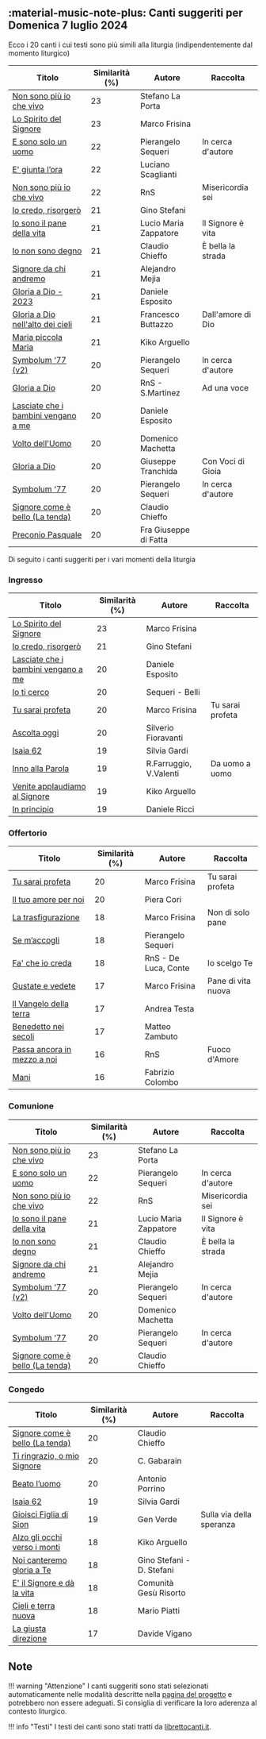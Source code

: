 ## :material-music-note-plus: Canti suggeriti per Domenica 7 luglio 2024

Ecco i 20 canti i cui testi sono più simili alla liturgia (indipendentemente dal momento liturgico)

| Titolo | Similarità (%) | Autore | Raccolta |
| --- | --- | --- | --- |
| [Non sono più io che vivo](https://www.librettocanti.it/mod_canti_gestione#!canto/vedi/1674) | 23 | Stefano La Porta |  |
| [Lo Spirito del Signore](https://www.librettocanti.it/mod_canti_gestione#!canto/vedi/282) | 23 | Marco Frisina |  |
| [E sono solo un uomo](https://www.librettocanti.it/mod_canti_gestione#!canto/vedi/179) | 22 | Pierangelo Sequeri  | In cerca d'autore |
| [E' giunta l’ora](https://www.librettocanti.it/mod_canti_gestione#!canto/vedi/170) | 22 | Luciano Scaglianti |  |
| [Non sono più io che vivo](https://www.librettocanti.it/mod_canti_gestione#!canto/vedi/2270) | 22 | RnS | Misericordia sei |
| [Io credo, risorgerò](https://www.librettocanti.it/mod_canti_gestione#!canto/vedi/249) | 21 | Gino Stefani |  |
| [Io sono il pane della vita](https://www.librettocanti.it/mod_canti_gestione#!canto/vedi/2354) | 21 | Lucio Maria Zappatore | Il Signore è vita |
| [Io non sono degno](https://www.librettocanti.it/mod_canti_gestione#!canto/vedi/253) | 21 | Claudio Chieffo | È bella la strada |
| [Signore da chi andremo](https://www.librettocanti.it/mod_canti_gestione#!canto/vedi/1709) | 21 | Alejandro Mejia |  |
| [Gloria a Dio - 2023](https://www.librettocanti.it/mod_canti_gestione#!canto/vedi/2799) | 21 | Daniele Esposito |  |
| [Gloria a Dio nell'alto dei cieli](https://www.librettocanti.it/mod_canti_gestione#!canto/vedi/2176) | 21 | Francesco Buttazzo | Dall'amore di Dio |
| [Maria piccola Maria](https://www.librettocanti.it/mod_canti_gestione#!canto/vedi/2547) | 21 | Kiko Arguello |  |
| [Symbolum ‘77 (v2)](https://www.librettocanti.it/mod_canti_gestione#!canto/vedi/446) | 20 | Pierangelo Sequeri | In cerca d'autore |
| [Gloria a Dio ](https://www.librettocanti.it/mod_canti_gestione#!canto/vedi/2628) | 20 | RnS - S.Martinez | Ad una voce |
| [Lasciate che i bambini vengano a me](https://www.librettocanti.it/mod_canti_gestione#!canto/vedi/2600) | 20 | Daniele Esposito |  |
| [Volto dell'Uomo](https://www.librettocanti.it/mod_canti_gestione#!canto/vedi/2367) | 20 | Domenico Machetta |  |
| [Gloria a Dio](https://www.librettocanti.it/mod_canti_gestione#!canto/vedi/2454) | 20 | Giuseppe Tranchida | Con Voci di Gioia |
| [Symbolum ‘77](https://www.librettocanti.it/mod_canti_gestione#!canto/vedi/1675) | 20 | Pierangelo Sequeri | In cerca d'autore |
| [Signore come è bello (La tenda)](https://www.librettocanti.it/mod_canti_gestione#!canto/vedi/428) | 20 | Claudio Chieffo |  |
| [Preconio Pasquale](https://www.librettocanti.it/mod_canti_gestione#!canto/vedi/2087) | 20 | Fra Giuseppe di Fatta |  |

Di seguito i canti suggeriti per i vari momenti della liturgia

### Ingresso

| Titolo | Similarità (%) | Autore | Raccolta |
| --- | --- | --- | --- |
| [Lo Spirito del Signore](https://www.librettocanti.it/mod_canti_gestione#!canto/vedi/282) | 23 | Marco Frisina |  |
| [Io credo, risorgerò](https://www.librettocanti.it/mod_canti_gestione#!canto/vedi/249) | 21 | Gino Stefani |  |
| [Lasciate che i bambini vengano a me](https://www.librettocanti.it/mod_canti_gestione#!canto/vedi/2600) | 20 | Daniele Esposito |  |
| [Io ti cerco](https://www.librettocanti.it/mod_canti_gestione#!canto/vedi/1759) | 20 | Sequeri - Belli |  |
| [Tu sarai profeta](https://www.librettocanti.it/mod_canti_gestione#!canto/vedi/464) | 20 | Marco Frisina | Tu sarai profeta |
| [Ascolta oggi ](https://www.librettocanti.it/mod_canti_gestione#!canto/vedi/2248) | 20 | Silverio Fioravanti |  |
| [Isaia 62](https://www.librettocanti.it/mod_canti_gestione#!canto/vedi/2155) | 19 | Silvia Gardi |  |
| [Inno alla Parola](https://www.librettocanti.it/mod_canti_gestione#!canto/vedi/2737) | 19 | R.Farruggio, V.Valenti | Da uomo a uomo |
| [Venite applaudiamo al Signore](https://www.librettocanti.it/mod_canti_gestione#!canto/vedi/2253) | 19 | Kiko Arguello |  |
| [In principio](https://www.librettocanti.it/mod_canti_gestione#!canto/vedi/242) | 19 | Daniele Ricci |  |

### Offertorio

| Titolo | Similarità (%) | Autore | Raccolta |
| --- | --- | --- | --- |
| [Tu sarai profeta](https://www.librettocanti.it/mod_canti_gestione#!canto/vedi/464) | 20 | Marco Frisina | Tu sarai profeta |
| [Il tuo amore per noi](https://www.librettocanti.it/mod_canti_gestione#!canto/vedi/2305) | 20 | Piera Cori |  |
| [La trasfigurazione](https://www.librettocanti.it/mod_canti_gestione#!canto/vedi/2269) | 18 | Marco Frisina | Non di solo pane |
| [Se m’accogli](https://www.librettocanti.it/mod_canti_gestione#!canto/vedi/414) | 18 | Pierangelo Sequeri |  |
| [Fa' che io creda](https://www.librettocanti.it/mod_canti_gestione#!canto/vedi/2394) | 18 | RnS - De Luca, Conte | Io scelgo Te |
| [Gustate e vedete](https://www.librettocanti.it/mod_canti_gestione#!canto/vedi/2152) | 17 | Marco Frisina | Pane di vita nuova |
| [Il Vangelo della terra](https://www.librettocanti.it/mod_canti_gestione#!canto/vedi/1926) | 17 | Andrea Testa |  |
| [Benedetto nei secoli](https://www.librettocanti.it/mod_canti_gestione#!canto/vedi/2119) | 17 | Matteo Zambuto |  |
| [Passa ancora in mezzo a noi](https://www.librettocanti.it/mod_canti_gestione#!canto/vedi/2266) | 16 | RnS | Fuoco d'Amore |
| [Mani](https://www.librettocanti.it/mod_canti_gestione#!canto/vedi/298) | 16 | Fabrizio Colombo |  |

### Comunione

| Titolo | Similarità (%) | Autore | Raccolta |
| --- | --- | --- | --- |
| [Non sono più io che vivo](https://www.librettocanti.it/mod_canti_gestione#!canto/vedi/1674) | 23 | Stefano La Porta |  |
| [E sono solo un uomo](https://www.librettocanti.it/mod_canti_gestione#!canto/vedi/179) | 22 | Pierangelo Sequeri  | In cerca d'autore |
| [Non sono più io che vivo](https://www.librettocanti.it/mod_canti_gestione#!canto/vedi/2270) | 22 | RnS | Misericordia sei |
| [Io sono il pane della vita](https://www.librettocanti.it/mod_canti_gestione#!canto/vedi/2354) | 21 | Lucio Maria Zappatore | Il Signore è vita |
| [Io non sono degno](https://www.librettocanti.it/mod_canti_gestione#!canto/vedi/253) | 21 | Claudio Chieffo | È bella la strada |
| [Signore da chi andremo](https://www.librettocanti.it/mod_canti_gestione#!canto/vedi/1709) | 21 | Alejandro Mejia |  |
| [Symbolum ‘77 (v2)](https://www.librettocanti.it/mod_canti_gestione#!canto/vedi/446) | 20 | Pierangelo Sequeri | In cerca d'autore |
| [Volto dell'Uomo](https://www.librettocanti.it/mod_canti_gestione#!canto/vedi/2367) | 20 | Domenico Machetta |  |
| [Symbolum ‘77](https://www.librettocanti.it/mod_canti_gestione#!canto/vedi/1675) | 20 | Pierangelo Sequeri | In cerca d'autore |
| [Signore come è bello (La tenda)](https://www.librettocanti.it/mod_canti_gestione#!canto/vedi/428) | 20 | Claudio Chieffo |  |

### Congedo

| Titolo | Similarità (%) | Autore | Raccolta |
| --- | --- | --- | --- |
| [Signore come è bello (La tenda)](https://www.librettocanti.it/mod_canti_gestione#!canto/vedi/428) | 20 | Claudio Chieffo |  |
| [Ti ringrazio, o mio Signore](https://www.librettocanti.it/mod_canti_gestione#!canto/vedi/1713) | 20 | C. Gabarain |  |
| [Beato l’uomo](https://www.librettocanti.it/mod_canti_gestione#!canto/vedi/78) | 20 | Antonio Porrino |  |
| [Isaia 62](https://www.librettocanti.it/mod_canti_gestione#!canto/vedi/2155) | 19 | Silvia Gardi |  |
| [Gioisci Figlia di Sion](https://www.librettocanti.it/mod_canti_gestione#!canto/vedi/205) | 19 | Gen Verde | Sulla via della speranza |
| [Alzo gli occhi verso i monti](https://www.librettocanti.it/mod_canti_gestione#!canto/vedi/2366) | 18 | Kiko Arguello |  |
| [Noi canteremo gloria a Te](https://www.librettocanti.it/mod_canti_gestione#!canto/vedi/321) | 18 | Gino Stefani - D. Stefani |  |
| [E' il Signore e dà la vita](https://www.librettocanti.it/mod_canti_gestione#!canto/vedi/1777) | 18 | Comunità Gesù Risorto |  |
| [Cieli e terra nuova](https://www.librettocanti.it/mod_canti_gestione#!canto/vedi/129) | 18 | Mario Piatti |  |
| [La giusta direzione](https://www.librettocanti.it/mod_canti_gestione#!canto/vedi/2664) | 17 | Davide Vigano |  |

## Note
!!! warning "Attenzione"
    I canti suggeriti sono stati selezionati automaticamente nelle modalità descritte nella [pagina del progetto](https://hildegard.it/progetto/) e potrebbero non essere adeguati. Si consiglia di verificare la loro aderenza al contesto liturgico.

!!! info "Testi"
    I testi dei canti sono stati tratti da [librettocanti.it](https://www.librettocanti.it/).


